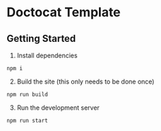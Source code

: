 # Doctocat Template

## Getting Started

1. Install dependencies

`npm i`

2. Build the site (this only needs to be done once)

`npm run build`

3. Run the development server

`npm run start`
